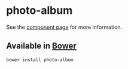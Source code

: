 photo-album
================
See the [component page](http://kennyjackelen.github.io/photo-album) for more information.

## Available in [Bower](http://bower.io/)

    bower install photo-album